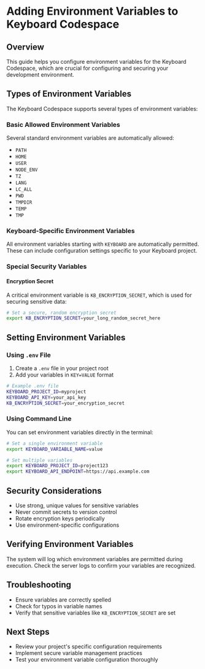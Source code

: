 # Adding Environment Variables to Keyboard Codespace

## Overview

This guide helps you configure environment variables for the Keyboard Codespace, which are crucial for configuring and securing your development environment.

## Types of Environment Variables

The Keyboard Codespace supports several types of environment variables:

### Basic Allowed Environment Variables

Several standard environment variables are automatically allowed:

- `PATH`
- `HOME`
- `USER`
- `NODE_ENV`
- `TZ`
- `LANG`
- `LC_ALL`
- `PWD`
- `TMPDIR`
- `TEMP`
- `TMP`

### Keyboard-Specific Environment Variables

All environment variables starting with `KEYBOARD` are automatically permitted. These can include configuration settings specific to your Keyboard project.

### Special Security Variables

#### Encryption Secret

A critical environment variable is `KB_ENCRYPTION_SECRET`, which is used for securing sensitive data:

```bash
# Set a secure, random encryption secret
export KB_ENCRYPTION_SECRET=your_long_random_secret_here
```

## Setting Environment Variables

### Using `.env` File

1. Create a `.env` file in your project root
2. Add your variables in `KEY=VALUE` format

```bash
# Example .env file
KEYBOARD_PROJECT_ID=myproject
KEYBOARD_API_KEY=your_api_key
KB_ENCRYPTION_SECRET=your_encryption_secret
```

### Using Command Line

You can set environment variables directly in the terminal:

```bash
# Set a single environment variable
export KEYBOARD_VARIABLE_NAME=value

# Set multiple variables
export KEYBOARD_PROJECT_ID=project123
export KEYBOARD_API_ENDPOINT=https://api.example.com
```

## Security Considerations

- Use strong, unique values for sensitive variables
- Never commit secrets to version control
- Rotate encryption keys periodically
- Use environment-specific configurations

## Verifying Environment Variables

The system will log which environment variables are permitted during execution. Check the server logs to confirm your variables are recognized.

## Troubleshooting

- Ensure variables are correctly spelled
- Check for typos in variable names
- Verify that sensitive variables like `KB_ENCRYPTION_SECRET` are set

## Next Steps

- Review your project's specific configuration requirements
- Implement secure variable management practices
- Test your environment variable configuration thoroughly
